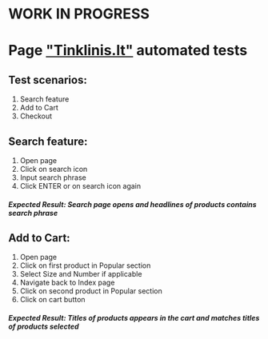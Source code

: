 # WORK IN PROGRESS
# Page ["Tinklinis.lt"](https://tinklinis.lt/) automated tests
## Test scenarios:
1. Search feature
2. Add to Cart
3. Checkout

## Search feature:
1. Open page
2. Click on search icon
3. Input search phrase
4. Click ENTER or on search icon again  
##### Expected Result: Search page opens and headlines of products contains search phrase

## Add to Cart:
1. Open page
2. Click on first product in Popular section
3. Select Size and Number if applicable
4. Navigate back to Index page
5. Click on second product in Popular section
6. Click on cart button
##### Expected Result: Titles of products appears in the cart and matches titles of products selected
